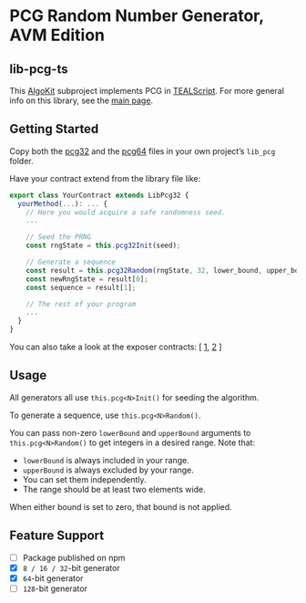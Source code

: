 # PCG Random Number Generator, AVM Edition

## lib-pcg-ts
This [AlgoKit](http://algokit.io) subproject implements PCG in [TEALScript](https://tealscript.netlify.app/).
For more general info on this library, see the [main page](../..).

## Getting Started
Copy both the [pcg32](lib_pcg/pcg32.algo.ts) and the [pcg64](lib_pcg/pcg64.algo.ts)
files in your own project’s `lib_pcg` folder.

Have your contract extend from the library file like:
```typescript
export class YourContract extends LibPcg32 {
  yourMethod(...): ... {
    // Here you would acquire a safe randomness seed.
    ...

    // Seed the PRNG
    const rngState = this.pcg32Init(seed);

    // Generate a sequence
    const result = this.pcg32Random(rngState, 32, lower_bound, upper_bound, length);
    const newRngState = result[0];
    const sequence = result[1];

    // The rest of your program
    ...
  }
}
```
You can also take a look at the exposer contracts:
[
  [1](./contracts/lib-pcg32-exposer-ts.algo.ts),
  [2](./contracts/lib-pcg64-exposer-ts.algo.ts)
]

## Usage
All generators all use `this.pcg<N>Init()` for seeding the algorithm.

To generate a sequence, use `this.pcg<N>Random()`.

You can pass non-zero `lowerBound` and `upperBound` arguments to `this.pcg<N>Random()` to get integers in a desired range.
Note that:
- `lowerBound` is always included in your range.
- `upperBound` is always excluded by your range.
- You can set them independently.
- The range should be at least two elements wide.

When either bound is set to zero, that bound is not applied.

## Feature Support
- [ ] Package published on npm
- [x] `8 / 16 / 32`-bit generator
- [x] `64`-bit generator
- [ ] `128`-bit generator
